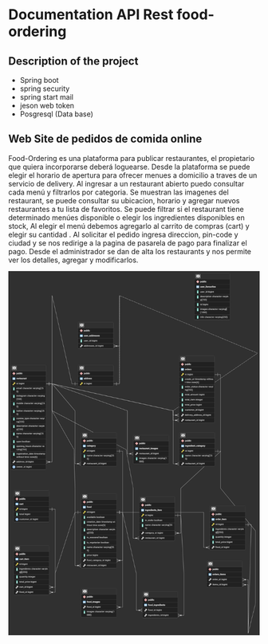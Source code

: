 # Documentation API Rest food-ordering
## Description of the project

- Spring boot
- spring security
- spring start mail
- jeson web token
- Posgresql (Data base)


## Web Site de pedidos de comida online
 Food-Ordering es una plataforma para publicar restaurantes, el propietario que quiera incorporarse deberá loguearse.
 Desde la plataforma se puede elegir el horario de apertura para ofrecer menues a domicilio a traves de un servicio de delivery. 
 Al ingresar a un restaurant abierto puedo consultar cada menú y filtrarlos por categoria. Se muestran las imagenes del restaurant, se puede consultar su ubicacion, horario y agregar nuevos restaurantes a tu lista de favoritos.
 Se puede filtrar si el restaurant tiene determinado menúes disponible o elegir los ingredientes disponibles en stock, 
 Al elegir el menú debemos agregarlo al carrito de compras (cart) y elegir su cantidad .
 Al solicitar el pedido ingresa direccion, pin-code y ciudad y se nos redirige a la pagina de pasarela de pago para finalizar el pago.
 Desde el administrador se dan de alta los restaurants y nos permite ver los detalles, agregar y modificarlos.

 
![01.pgerd.png](01.pgerd.png)
